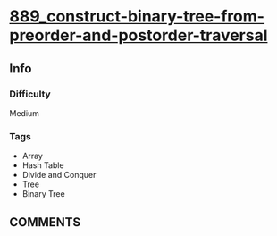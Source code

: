 # [889_construct-binary-tree-from-preorder-and-postorder-traversal](https://leetcode.com/problems/construct-binary-tree-from-preorder-and-postorder-traversal/)

## Info

### Difficulty

Medium

### Tags

- Array
- Hash Table
- Divide and Conquer
- Tree
- Binary Tree

## __COMMENTS__

> 
